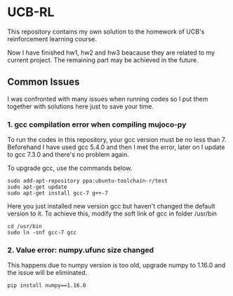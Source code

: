 # UCB-RL

This repository contains my own solution to the homework of UCB's reinforcement learning course.  

Now I have finished hw1, hw2 and hw3 beacause they are related to my current project. The remaining part may be achieved in the future.

## Common Issues

I was confronted with many issues when running codes so I put them together with solutions here just to save your time.

### 1. gcc compilation error when compiling mujoco-py
To run the codes in this repository, your gcc version must be no less than 7. Beforehand I have used gcc 5.4.0 and then I met the error, later on I update to gcc 7.3.0 and there's no problem again.  
  
To upgrade gcc, use the commands below.
```
sudo add-apt-repository ppa:ubuntu-toolchain-r/test
sudo apt-get update
sudo apt-get install gcc-7 g++-7
``` 
Here you just installed new version gcc but haven't changed the default version to it. To achieve this, modify the soft link of gcc in folder /usr/bin
```
cd /usr/bin
sudo ln -snf gcc-7 gcc
```

### 2. Value error: numpy.ufunc size changed
This happens due to numpy version is too old, upgrade numpy to 1.16.0 and the issue will be eliminated.
```
pip install numpy==1.16.0
```
